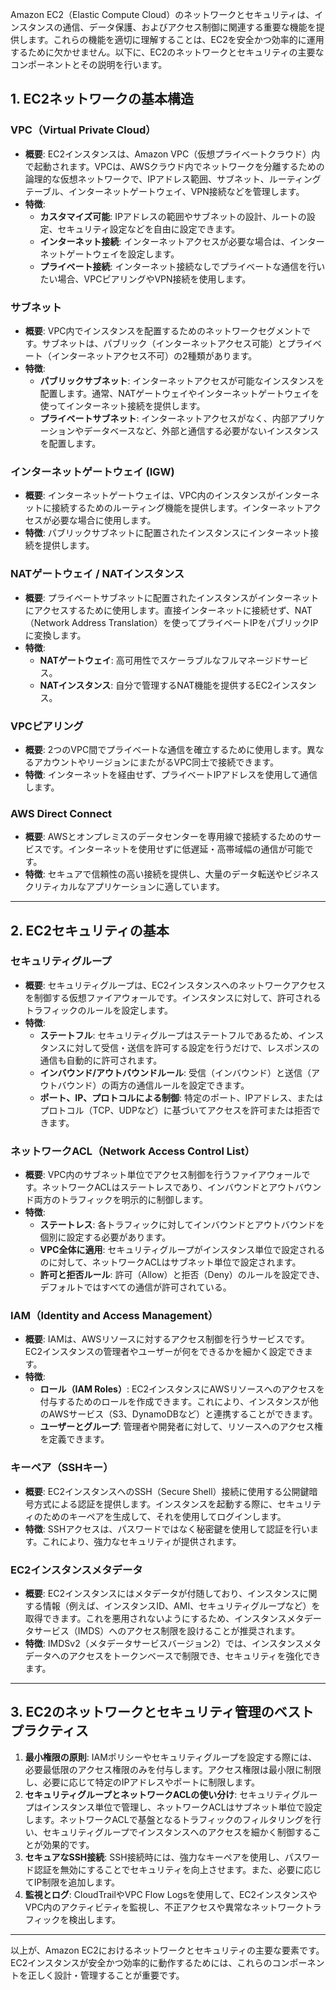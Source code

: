 Amazon EC2（Elastic Compute Cloud）のネットワークとセキュリティは、インスタンスの通信、データ保護、およびアクセス制御に関連する重要な機能を提供します。これらの機能を適切に理解することは、EC2を安全かつ効率的に運用するために欠かせません。以下に、EC2のネットワークとセキュリティの主要なコンポーネントとその説明を行います。

## 1. **EC2ネットワークの基本構造**

### VPC（Virtual Private Cloud）
- **概要**: EC2インスタンスは、Amazon VPC（仮想プライベートクラウド）内で起動されます。VPCは、AWSクラウド内でネットワークを分離するための論理的な仮想ネットワークで、IPアドレス範囲、サブネット、ルーティングテーブル、インターネットゲートウェイ、VPN接続などを管理します。
- **特徴**:
  - **カスタマイズ可能**: IPアドレスの範囲やサブネットの設計、ルートの設定、セキュリティ設定などを自由に設定できます。
  - **インターネット接続**: インターネットアクセスが必要な場合は、インターネットゲートウェイを設定します。
  - **プライベート接続**: インターネット接続なしでプライベートな通信を行いたい場合、VPCピアリングやVPN接続を使用します。

### サブネット
- **概要**: VPC内でインスタンスを配置するためのネットワークセグメントです。サブネットは、パブリック（インターネットアクセス可能）とプライベート（インターネットアクセス不可）の2種類があります。
- **特徴**:
  - **パブリックサブネット**: インターネットアクセスが可能なインスタンスを配置します。通常、NATゲートウェイやインターネットゲートウェイを使ってインターネット接続を提供します。
  - **プライベートサブネット**: インターネットアクセスがなく、内部アプリケーションやデータベースなど、外部と通信する必要がないインスタンスを配置します。

### インターネットゲートウェイ (IGW)
- **概要**: インターネットゲートウェイは、VPC内のインスタンスがインターネットに接続するためのルーティング機能を提供します。インターネットアクセスが必要な場合に使用します。
- **特徴**: パブリックサブネットに配置されたインスタンスにインターネット接続を提供します。

### NATゲートウェイ / NATインスタンス
- **概要**: プライベートサブネットに配置されたインスタンスがインターネットにアクセスするために使用します。直接インターネットに接続せず、NAT（Network Address Translation）を使ってプライベートIPをパブリックIPに変換します。
- **特徴**:
  - **NATゲートウェイ**: 高可用性でスケーラブルなフルマネージドサービス。
  - **NATインスタンス**: 自分で管理するNAT機能を提供するEC2インスタンス。

### VPCピアリング
- **概要**: 2つのVPC間でプライベートな通信を確立するために使用します。異なるアカウントやリージョンにまたがるVPC同士で接続できます。
- **特徴**: インターネットを経由せず、プライベートIPアドレスを使用して通信します。

### AWS Direct Connect
- **概要**: AWSとオンプレミスのデータセンターを専用線で接続するためのサービスです。インターネットを使用せずに低遅延・高帯域幅の通信が可能です。
- **特徴**: セキュアで信頼性の高い接続を提供し、大量のデータ転送やビジネスクリティカルなアプリケーションに適しています。

---

## 2. **EC2セキュリティの基本**

### セキュリティグループ
- **概要**: セキュリティグループは、EC2インスタンスへのネットワークアクセスを制御する仮想ファイアウォールです。インスタンスに対して、許可されるトラフィックのルールを設定します。
- **特徴**:
  - **ステートフル**: セキュリティグループはステートフルであるため、インスタンスに対して受信・送信を許可する設定を行うだけで、レスポンスの通信も自動的に許可されます。
  - **インバウンド/アウトバウンドルール**: 受信（インバウンド）と送信（アウトバウンド）の両方の通信ルールを設定できます。
  - **ポート、IP、プロトコルによる制御**: 特定のポート、IPアドレス、またはプロトコル（TCP、UDPなど）に基づいてアクセスを許可または拒否できます。

### ネットワークACL（Network Access Control List）
- **概要**: VPC内のサブネット単位でアクセス制御を行うファイアウォールです。ネットワークACLはステートレスであり、インバウンドとアウトバウンド両方のトラフィックを明示的に制御します。
- **特徴**:
  - **ステートレス**: 各トラフィックに対してインバウンドとアウトバウンドを個別に設定する必要があります。
  - **VPC全体に適用**: セキュリティグループがインスタンス単位で設定されるのに対して、ネットワークACLはサブネット単位で設定されます。
  - **許可と拒否ルール**: 許可（Allow）と拒否（Deny）のルールを設定でき、デフォルトではすべての通信が許可されている。

### IAM（Identity and Access Management）
- **概要**: IAMは、AWSリソースに対するアクセス制御を行うサービスです。EC2インスタンスの管理者やユーザーが何をできるかを細かく設定できます。
- **特徴**:
  - **ロール（IAM Roles）**: EC2インスタンスにAWSリソースへのアクセスを付与するためのロールを作成できます。これにより、インスタンスが他のAWSサービス（S3、DynamoDBなど）と連携することができます。
  - **ユーザーとグループ**: 管理者や開発者に対して、リソースへのアクセス権を定義できます。

### キーペア（SSHキー）
- **概要**: EC2インスタンスへのSSH（Secure Shell）接続に使用する公開鍵暗号方式による認証を提供します。インスタンスを起動する際に、セキュリティのためのキーペアを生成して、それを使用してログインします。
- **特徴**: SSHアクセスは、パスワードではなく秘密鍵を使用して認証を行います。これにより、強力なセキュリティが提供されます。

### EC2インスタンスメタデータ
- **概要**: EC2インスタンスにはメタデータが付随しており、インスタンスに関する情報（例えば、インスタンスID、AMI、セキュリティグループなど）を取得できます。これを悪用されないようにするため、インスタンスメタデータサービス（IMDS）へのアクセス制限を設けることが推奨されます。
- **特徴**: IMDSv2（メタデータサービスバージョン2）では、インスタンスメタデータへのアクセスをトークンベースで制限でき、セキュリティを強化できます。

---

## 3. **EC2のネットワークとセキュリティ管理のベストプラクティス**

1. **最小権限の原則**: IAMポリシーやセキュリティグループを設定する際には、必要最低限のアクセス権限のみを付与します。アクセス権限は最小限に制限し、必要に応じて特定のIPアドレスやポートに制限します。
2. **セキュリティグループとネットワークACLの使い分け**: セキュリティグループはインスタンス単位で管理し、ネットワークACLはサブネット単位で設定します。ネットワークACLで基盤となるトラフィックのフィルタリングを行い、セキュリティグループでインスタンスへのアクセスを細かく制御することが効果的です。
3. **セキュアなSSH接続**: SSH接続時には、強力なキーペアを使用し、パスワード認証を無効にすることでセキュリティを向上させます。また、必要に応じてIP制限を追加します。
4. **監視とログ**: CloudTrailやVPC Flow Logsを使用して、EC2インスタンスやVPC内のアクティビティを監視し、不正アクセスや異常なネットワークトラフィックを検出します。

---

以上が、Amazon EC2におけるネットワークとセキュリティの主要な要素です。EC2インスタンスが安全かつ効率的に動作するためには、これらのコンポーネントを正しく設計・管理することが重要です。
